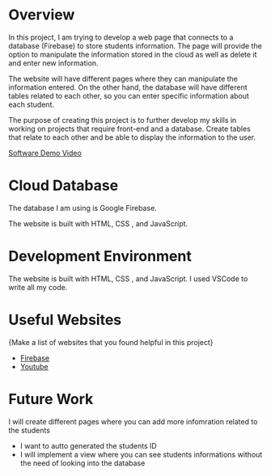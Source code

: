 # Overview

In this project, I am trying to develop a web page that connects to a database (Firebase) to store students information. The page will provide the option to manipulate the information stored in the cloud as well as delete it and enter new information.

The website will have different pages where they can manipulate the information entered. On the other hand, the database will have different tables related to each other, so you can enter specific information about each student.

The purpose of creating this project is to further develop my skills in working on projects that require front-end and a database. Create tables that relate to each other and be able to display the information to the user.

[Software Demo Video](https://youtu.be/kIiXceaw6TY)

# Cloud Database

The database I am using is Google Firebase.

The website is built with HTML, CSS , and JavaScript.

# Development Environment

The website is built with HTML, CSS , and JavaScript. I used VSCode to write all my code.

# Useful Websites

{Make a list of websites that you found helpful in this project}
* [Firebase](https://firebase.google.com/?gclid=Cj0KCQjw--2aBhD5ARIsALiRlwAOuLvEMnD7WXxyw8ciO7N-nRo_jnBQPPX8XCiBAYhfblLuWaccq0saAmrfEALw_wcB&gclsrc=aw.ds)
* [Youtube](https://www.youtube.com/watch?v=fgdpvwEWJ9M&ab_channel=freeCodeCamp.org)

# Future Work

I will create different pages where you can add more infomration related to the students
* I want to autto generated the students ID
* I will implement a view where you can see students informations without the need of looking into the database
